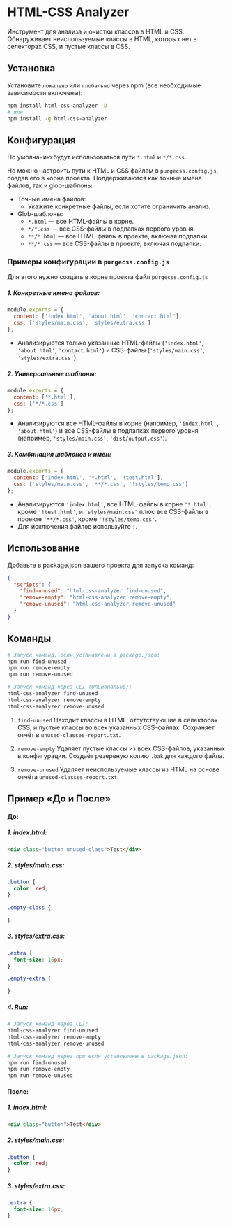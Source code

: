 # HTML-CSS Analyzer

Инструмент для анализа и очистки классов в HTML и CSS. Обнаруживает неиспользуемые классы в HTML, которых нет в селекторах CSS, и пустые классы в CSS.

## Установка

Установите `локально` или `глобально` через npm (все необходимые зависимости включены):

```bash
npm install html-css-analyzer -D
# или
npm install -g html-css-analyzer
```

## Конфигурация
По умолчанию будут использоваться пути `*.html` и `*/*.css`.

Но можно настроить пути к HTML и CSS файлам в `purgecss.config.js`, создав его в корне проекта. Поддерживаются как точные имена файлов, так и glob-шаблоны:

- Точные имена файлов:
    - Укажите конкретные файлы, если хотите ограничить анализ.
- Glob-шаблоны:
    - `*.html` — все HTML-файлы в корне.
    - `*/*.css` — все CSS-файлы в подпапках первого уровня.
    - `**/*.html` — все HTML-файлы в проекте, включая подпапки.
    - `**/*.css` — все CSS-файлы в проекте, включая подпапки.

### Примеры конфигурации в `purgecss.config.js`
Для этого нужно создать в корне проекта файл `purgecss.config.js`
##### 1. Конкретные имена файлов:
```javascript
module.exports = {
  content: ['index.html', 'about.html', 'contact.html'],
  css: ['styles/main.css', 'styles/extra.css']
};
```
- Анализируются только указанные HTML-файлы (`'index.html'`, `'about.html'`, `'contact.html'`) и CSS-файлы (`'styles/main.css'`, `'styles/extra.css'`).

##### 2. Универсальные шаблоны:
```javascript
module.exports = {
  content: ['*.html'],
  css: ['*/*.css']
};
```
- Анализируются все HTML-файлы в корне (например, `'index.html'`, `'about.html'`) и все CSS-файлы в подпапках первого уровня (например, `'styles/main.css'`, `'dist/output.css'`).

##### 3. Комбинация шаблонов и имён:
```javascript
module.exports = {
  content: ['index.html', '*.html', '!test.html'],
  css: ['styles/main.css', '**/*.css', '!styles/temp.css']
};
```
- Анализируются `'index.html'`, все HTML-файлы в корне `'*.html'`, кроме `'!test.html'`, и `'styles/main.css'` плюс все CSS-файлы в проекте `'**/*.css'`, кроме `'!styles/temp.css'`.
- Для исключения файлов используйте `!`.

## Использование
Добавьте в package.json вашего проекта для запуска команд:
```json
{
  "scripts": {
    "find-unused": "html-css-analyzer find-unused",
    "remove-empty": "html-css-analyzer remove-empty",
    "remove-unused": "html-css-analyzer remove-unused"
  }
}
```

## Команды
```bash
# Запуск команд, если установлены в package.json:
npm run find-unused
npm run remove-empty
npm run remove-unused

# Запуск команд через CLI (Опционально):
html-css-analyzer find-unused
html-css-analyzer remove-empty
html-css-analyzer remove-unused
```
1. `find-unused`
Находит классы в HTML, отсутствующие в селекторах CSS, и пустые классы во всех указанных CSS-файлах. Сохраняет отчёт в `unused-classes-report.txt`.

2. `remove-empty`
Удаляет пустые классы из всех CSS-файлов, указанных в конфигурации. Создаёт резервную копию `.bak` для каждого файла.

3. `remove-unused`
Удаляет неиспользуемые классы из HTML на основе отчёта `unused-classes-report.txt`.


## Пример «До и После»
#### До:
##### 1. index.html:
```html
<div class="button unused-class">Test</div>
```

##### 2. styles/main.css:
```css
.button {
  color: red;
}

.empty-class {

}
```
##### 3. styles/extra.css:
```css
.extra {
  font-size: 16px;
}

.empty-extra {

}
```
##### 4. Run:
```bash
# Запуск команд через CLI:
html-css-analyzer find-unused
html-css-analyzer remove-empty
html-css-analyzer remove-unused

# Запуск команд через npm если установлены в package.json:
npm run find-unused
npm run remove-empty
npm run remove-unused
```
#### После:
##### 1. index.html:
```html
<div class="button">Test</div>
```

##### 2. styles/main.css:
```css
.button {
  color: red;
}
```
##### 3. styles/extra.css:
```css
.extra {
  font-size: 16px;
}
```

